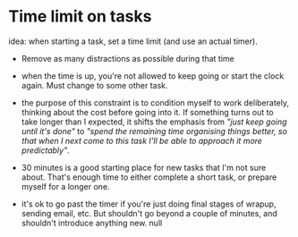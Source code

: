 # [](#time-limit-on-tasks)Time limit on tasks

idea: when starting a task, set a time limit (and use an actual timer).

-   Remove as many distractions as possible during that time
-   when the time is up, you're not allowed to keep going or start the clock again. Must change to some other task.
-   the purpose of this constraint is to condition myself to work deliberately, thinking about the cost before going into it. If something turns out to take longer than I expected, it shifts the emphasis from _"just keep going until it's done"_ to _"spend the remaining time organising things better, so that when I next come to this task I'll be able to approach it more predictably"_.

-   30 minutes is a good starting place for new tasks that I'm not sure about. That's enough time to either complete a short task, or prepare myself for a longer one.

-   it's ok to go past the timer if you're just doing final stages of wrapup, sending email, etc. But shouldn't go beyond a couple of minutes, and shouldn't introduce anything new.
null